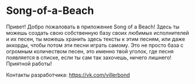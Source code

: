 # Song-of-a-Beach

Привет! Добро пожаловать в приложение Song of a Beach! 
Здесь ты можешь создать свою собственную базу своих любимых исполнителей и их песен, 
ты можешь хранить здесь тексты к этим песням, или даже аккорды, чтобы потом эти песни играть самому. 
Это не просто база с огромным количеством песен, это именно твой уголок, где песня появляется в списке, 
если ты сам так захочешь, ничего лишнего! Приятной работы!

Контакты разработчика: https://vk.com/villerbond
